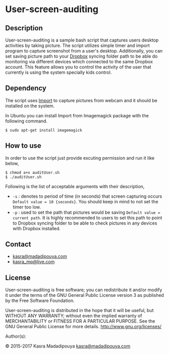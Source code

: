 # User-screen-auditing

## Description
User-screen-auditing is a sample bash script that captures users desktop activities by taking picture. The script utilizes simple timer and import program to capture screenshot from a user's desktop.
Additionally, you can set saving picture path to your [Dropbox](http://www.dropbox.com) syncing folder path to be able do monitoring via different devices which connected to the same Dropbox account.
This feature allows you to control the activity of the user that currently is using the system specially kids control.

## Dependency
The script uses [Import](http://www.imagemagick.org/script/import.php) to capture pictures from webcam and it should be installed on the system.

In Ubuntu you can install Import from Imagemagick package with the following command.

    $ sudo apt-get install imagemagick
  
## How to use
In order to use the script just provide excuting permission and run it like below,

    $ chmod a+x auditUser.sh
    $ ./auditUser.sh
Following is the list of acceptable arguments with their description,

* `-s` : denotes to period of time (in seconds) that screen capturing occurs `Default value = 10 {seconds}`. You should keep in mind to not set the timer too low.
* `-p` : used to set the path that pictures would be saving `Default value = current path`. It is highly recommended to users to set this path to point to Dropbox syncing folder to be able to check pictures in any devices with Dropbox installed.

## Contact
* kasra@madadipouya.com  
* kasra_mp@live.com  

## License
User-screen-auditing is free software; you can redistribute it and/or modify
it under the terms of the GNU General Public License version 3
as published by the Free Software Foundation.

User-screen-auditing is distributed in the hope that it will be useful,
but WITHOUT ANY WARRANTY; without even the implied warranty of
MERCHANTABILITY or FITNESS FOR A PARTICULAR PURPOSE.  See the
GNU General Public License for more details.  <http://www.gnu.org/licenses/>

Author(s):

© 2015-2017 Kasra Madadipouya <kasra@madadipouya.com>
